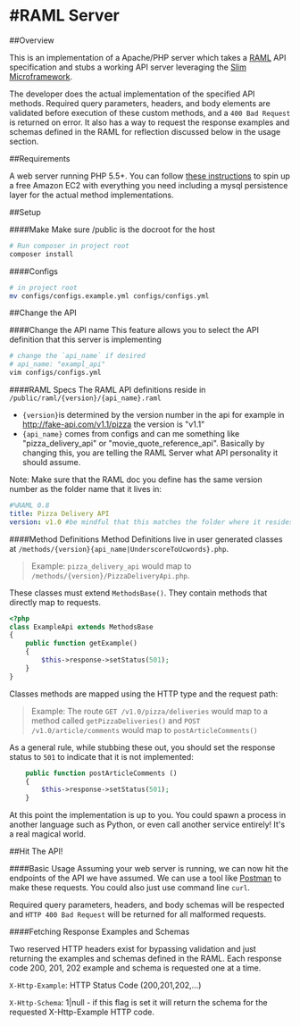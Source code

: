 #RAML Server
==============

##Overview

This is an implementation of a Apache/PHP server which takes a [RAML](http://raml.org) API specification and stubs a working API server leveraging the [Slim Microframework](http://www.slimframework.com/).

The developer does the actual implementation of the specified API methods. Required query parameters, headers, and body elements are validated before execution of these custom methods, and a `400 Bad Request` is returned on error. It also has a way to request the response examples and schemas defined in the RAML for reflection discussed below in the usage section.

##Requirements

A web server running PHP 5.5+. You can follow [these instructions](aws-ec2-howto.md) to spin up a free Amazon EC2 with everything you need including a mysql persistence layer for the actual method implementations.


##Setup

####Make
Make sure /public is the docroot for the host

```bash
# Run composer in project root
composer install
```
####Configs

```bash
# in project root
mv configs/configs.example.yml configs/configs.yml
```

##Change the API

####Change the API name
This feature allows you to select the API definition that this server is implementing
```bash
# change the `api_name` if desired
# api_name: "exampl_api"
vim configs/configs.yml
```
####RAML Specs
The RAML API definitions reside in `/public/raml/{version}/{api_name}.raml`

- `{version}`is determined by the version number in the api for example in http://fake-api.com/v1.1/pizza the version is "v1.1"
- `{api_name}` comes from configs and can me something like "pizza_delivery_api" or "movie_quote_reference_api". Basically by changing this, you are telling the RAML Server what API personality it should assume.

Note: Make sure that the RAML doc you define has the same version number as the folder name that it lives in:
```yml
#%RAML 0.8
title: Pizza Delivery API
version: v1.0 #be mindful that this matches the folder where it resides
```

####Method Definitions
Method Definitions live in user generated classes at `/methods/{version}{api_name|UnderscoreToUcwords}.php`.

> Example: `pizza_delivery_api` would map to `/methods/{version}/PizzaDeliveryApi.php`.

These classes must extend `MethodsBase()`. They contain methods that directly map to requests.

```php
<?php
class ExampleApi extends MethodsBase
{
    public function getExample()
    {
        $this->response->setStatus(501);
    }
}
```

Classes methods are mapped using the HTTP type and the request path:

> Example: The route `GET /v1.0/pizza/deliveries` would map to a method called `getPizzaDeliveries()` and `POST /v1.0/article/comments` would map to `postArticleComments()`

As a general rule, while stubbing these out, you should set the response status to `501` to indicate that it is not implemented:
```php
    public function postArticleComments ()
    {
        $this->response->setStatus(501);
    }
```

At this point the implementation is up to you. You could spawn a process in another language such as Python, or even call another service entirely! It's a real magical world.

##Hit The API!

####Basic Usage
Assuming your web server is running, we can now hit the endpoints of the API we have assumed. We can use a tool like [Postman](https://www.getpostman.com/) to make these requests. You could also just use command line `curl`.

Required query parameters, headers, and body schemas will be respected and `HTTP 400 Bad Request` will be returned for all malformed requests.

####Fetching Response Examples and Schemas

Two reserved HTTP headers exist for bypassing validation and just returning the examples and schemas defined in the RAML. Each response code 200, 201, 202 example and schema is requested one at a time.

`X-Http-Example`: HTTP Status Code (200,201,202,...)

`X-Http-Schema`: 1|null - if this flag is set it will return the schema for the requested X-Http-Example HTTP code.


